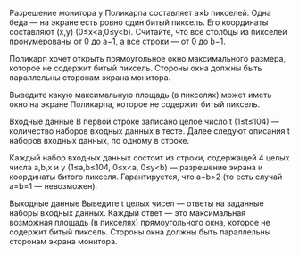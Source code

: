 Разрешение монитора у Поликарпа составляет a×b пикселей. Одна беда — на экране есть ровно один битый пиксель. Его координаты составляют (x,y) (0≤x<a,0≤y<b). Считайте, что все столбцы из пикселей пронумерованы от 0 до a−1, а все строки — от 0 до b−1.

Поликарп хочет открыть прямоугольное окно максимального размера, которое не содержит битый пиксель. Стороны окна должны быть параллельны сторонам экрана монитора.

Выведите какую максимальную площадь (в пикселях) может иметь окно на экране Поликарпа, которое не содержит битый пиксель.

Входные данные
В первой строке записано целое число t (1≤t≤104) — количество наборов входных данных в тесте. Далее следуют описания t наборов входных данных, по одному в строке.

Каждый набор входных данных состоит из строки, содержащей 4 целых числа a,b,x и y (1≤a,b≤104, 0≤x<a, 0≤y<b) — разрешение экрана и координаты битого пикселя. Гарантируется, что a+b>2 (то есть случай a=b=1 — невозможен).

Выходные данные
Выведите t целых чисел — ответы на заданные наборы входных данных. Каждый ответ — это максимальная возможная площадь (в пикселях) прямоугольного окна, которое не содержит битый пиксель. Стороны окна должны быть параллельны сторонам экрана монитора.